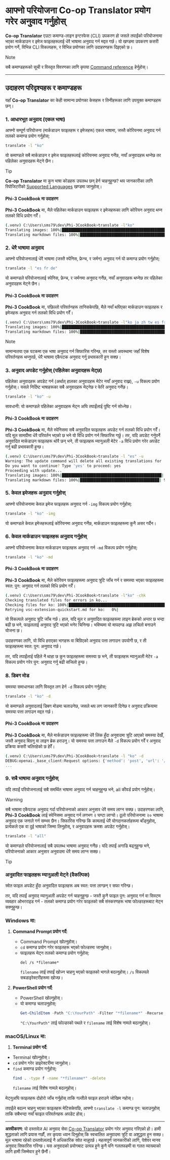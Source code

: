 <!--
CO_OP_TRANSLATOR_METADATA:
{
  "original_hash": "20943a46b11c6d74814f41a817a6db4c",
  "translation_date": "2025-10-15T02:54:04+00:00",
  "source_file": "getting_started/command-line-guide/translator-your-project.md",
  "language_code": "ne"
}
-->
# आफ्नो परियोजना Co-op Translator प्रयोग गरेर अनुवाद गर्नुहोस्

**Co-op Translator** एउटा कमाण्ड-लाइन इन्टरफेस (CLI) उपकरण हो जसले तपाईंको परियोजनामा भएका मार्कडाउन र इमेज फाइलहरूलाई धेरै भाषामा अनुवाद गर्न मद्दत गर्छ। यो खण्डमा उपकरण कसरी प्रयोग गर्ने, विभिन्न CLI विकल्पहरू, र विभिन्न प्रयोगका लागि उदाहरणहरू दिइएको छ।

> [!NOTE]
> सबै कमाण्डहरूको सूची र विस्तृत विवरणका लागि कृपया [Command reference](./command-reference.md) हेर्नुहोस्।

---

## उदाहरण परिदृश्यहरू र कमाण्डहरू

यहाँ **Co-op Translator** का केही सामान्य प्रयोगका केसहरू र तिनीहरूका लागि उपयुक्त कमाण्डहरू छन्।

### 1. आधारभूत अनुवाद (एकल भाषा)

आफ्नो सम्पूर्ण परियोजना (मार्कडाउन फाइलहरू र इमेजहरू) एकल भाषामा, जस्तै कोरियनमा अनुवाद गर्न तलको कमाण्ड प्रयोग गर्नुहोस्:

```bash
translate -l "ko"
```

यो कमाण्डले सबै मार्कडाउन र इमेज फाइलहरूलाई कोरियनमा अनुवाद गर्नेछ, नयाँ अनुवादहरू थप्नेछ तर पहिलेका अनुवादहरू मेट्ने छैन।

> [!TIP]
>
> **Co-op Translator** मा कुन भाषा कोडहरू उपलब्ध छन् हेर्न चाहनुहुन्छ? थप जानकारीका लागि रिपोजिटरीको [Supported Languages](https://github.com/Azure/co-op-translator#supported-languages) खण्डमा जानुहोस्।

#### Phi-3 CookBook मा उदाहरण

**Phi-3 CookBook** मा, मैले पहिलेका मार्कडाउन फाइलहरू र इमेजहरूका लागि कोरियन अनुवाद थप्न तलको विधि प्रयोग गरेँ।

```bash
(.venv) C:\Users\sms79\dev\Phi-3CookBook>translate -l"ko"
Translating images: 100%|███████████████████████████████████████████████████| 276/276 [1:09:56<00:00, 15.37s/it]
Translating markdown files: 100%|████████████████████████████████████████████████| 153/153 [1:43:07<00:00, 241.31s/it]
```

### 2. धेरै भाषामा अनुवाद

आफ्नो परियोजनालाई धेरै भाषामा (जस्तै स्पेनिस, फ्रेन्च, र जर्मन) अनुवाद गर्न यो कमाण्ड प्रयोग गर्नुहोस्:

```bash
translate -l "es fr de"
```

यो कमाण्डले परियोजनालाई स्पेनिस, फ्रेन्च, र जर्मनमा अनुवाद गर्नेछ, नयाँ अनुवादहरू थप्नेछ तर पहिलेका अनुवादहरू मेट्ने छैन।

#### Phi-3 CookBook मा उदाहरण

**Phi-3 CookBook** मा, पछिल्लो परिवर्तनहरू तानिसकेपछि, मैले नयाँ थपिएका मार्कडाउन फाइलहरू र इमेजहरू अनुवाद गर्न तलको विधि प्रयोग गरेँ।

```bash
(.venv) C:\Users\sms79\dev\Phi-3CookBook>translate -l"ko ja zh tw es fr" -a
Translating images: 100%|███████████████████████████████████████████████████| 273/273 [1:09:56<00:00, 15.37s/it]
Translating markdown files: 100%|████████████████████████████████████████████████| 6/6 [24:07<00:00, 241.31s/it]
```

> [!NOTE]
> सामान्यतया एक पटकमा एक भाषा अनुवाद गर्न सिफारिस गरिन्छ, तर यस्तो अवस्थामा जहाँ विशेष परिवर्तनहरू थप्नुपर्छ, धेरै भाषामा एकैपटक अनुवाद गर्नु प्रभावकारी हुन सक्छ।

### 3. अनुवाद अपडेट गर्नुहोस् (पहिलेका अनुवादहरू मेट्छ)

पहिलेका अनुवादहरू अपडेट गर्न (अर्थात् हालका अनुवादहरू मेटेर नयाँ अनुवाद राख्न), `-u` विकल्प प्रयोग गर्नुहोस्। यसले निर्दिष्ट भाषाहरूका सबै अनुवादहरू मेट्नेछ र फेरि अनुवाद गर्नेछ।

```bash
translate -l "ko" -u
```

सावधानी: यो कमाण्डले पहिलेका अनुवादहरू मेट्न अघि तपाईंलाई पुष्टि गर्न सोध्नेछ।

#### Phi-3 CookBook मा उदाहरण

**Phi-3 CookBook** मा, मैले स्पेनिसमा सबै अनुवादित फाइलहरू अपडेट गर्न तलको विधि प्रयोग गरेँ। यदि मूल सामग्रीमा धेरै परिवर्तन भएको छ भने यो विधि प्रयोग गर्न सिफारिस गर्छु। तर, यदि अपडेट गर्नुपर्ने अनुवादित मार्कडाउन फाइलहरू थोरै छन् भने, ती फाइलहरू म्यानुअली मेटेर `-a` विधि प्रयोग गरेर अपडेट गर्नु बढी प्रभावकारी हुन्छ।

```bash
(.venv) C:\Users\sms79\dev\Phi-3CookBook>translate -l "es" -u
Warning: The update command will delete all existing translations for 'es' and re-translate everything.
Do you want to continue? Type 'yes' to proceed: yes
Proceeding with update...
Translating images: 100%|████████████████████████████████████████████| 150/150 [43:46<00:00, 15.55s/it]
Translating markdown files: 100%|███████████████████████████████████| 95/95 [1:40:27<00:00, 125.62s/it]
```

### 5. केवल इमेजहरू अनुवाद गर्नुहोस्

आफ्नो परियोजनामा केवल इमेज फाइलहरू अनुवाद गर्न `-img` विकल्प प्रयोग गर्नुहोस्:

```bash
translate -l "ko" -img
```

यो कमाण्डले केवल इमेजहरूलाई कोरियनमा अनुवाद गर्नेछ, मार्कडाउन फाइलहरूमा कुनै असर गर्दैन।

### 6. केवल मार्कडाउन फाइलहरू अनुवाद गर्नुहोस्

आफ्नो परियोजनामा केवल मार्कडाउन फाइलहरू अनुवाद गर्न `-md` विकल्प प्रयोग गर्नुहोस्:

```bash
translate -l "ko" -md
```

#### Phi-3 CookBook मा उदाहरण

**Phi-3 CookBook** मा, मैले कोरियन फाइलहरूमा अनुवाद त्रुटि जाँच गर्न र समस्या भएका फाइलहरूमा स्वत: पुन: अनुवाद गर्न तलको विधि प्रयोग गरेँ।

```bash
(.venv) C:\Users\sms79\dev\Phi-3CookBook>translate -l"ko" -chk 
Checking translated files for errors in ko...
Checking files for ko: 100%|██████████████████████████████████████████████████| 95/95 [00:01<00:00, 65.47file/s]
Retrying vsc-extension-quickstart.md for ko:   0%|                                     | 0/17 [00:00<?, ?file/s] 
```

यो विकल्पले अनुवाद त्रुटि जाँच गर्छ। हाल, यदि मूल र अनुवादित फाइलहरूमा लाइन ब्रेकको अन्तर छ भन्दा बढी छ भने, फाइललाई अनुवाद त्रुटि भएको भनेर चिनिन्छ। भविष्यमा यो मापदण्ड अझ लचिलो बनाउने योजना छ।

उदाहरणका लागि, यो विधि हराएका भागहरू वा बिग्रिएको अनुवाद पत्ता लगाउन उपयोगी छ, र ती फाइलहरूमा स्वत: पुन: अनुवाद गर्छ।

तर, यदि तपाईंलाई पहिले नै थाहा छ कुन फाइलहरूमा समस्या छ भने, ती फाइलहरू म्यानुअली मेटेर `-a` विकल्प प्रयोग गरेर पुन: अनुवाद गर्नु बढी सजिलो हुन्छ।

### 8. डिबग मोड

समस्या समाधानका लागि विस्तृत लग हेर्न `-d` विकल्प प्रयोग गर्नुहोस्:

```bash
translate -l "ko" -d
```

यो कमाण्डले अनुवादलाई डिबग मोडमा चलाउनेछ, जसले थप लग जानकारी दिनेछ र अनुवाद प्रक्रियामा समस्या पत्ता लगाउन मद्दत गर्छ।

#### Phi-3 CookBook मा उदाहरण

**Phi-3 CookBook** मा, मैले मार्कडाउन फाइलहरूमा धेरै लिंक हुँदा अनुवादमा त्रुटि आएको समस्या देखेँ, जस्तै अनुवाद बिग्रनु वा लाइन ब्रेक हराउनु। यो समस्या पत्ता लगाउन मैले `-d` विकल्प प्रयोग गरेँ र अनुवाद प्रक्रिया कसरी चलिरहेको छ हेरेँ।

```bash
(.venv) C:\Users\sms79\dev\Phi-3CookBook>translate -l "ko" -d
DEBUG:openai._base_client:Request options: {'method': 'post', 'url': '/chat/completions', 'headers': {'api-key': 'af04e0bea45747d8a7b8c131c1971044'}, 'files': None, 'json_data': {'messages': [{'role': 'user', 'content': "Translate the following text to ko. NEVER ADD ANY EXTRA CONTENT OUTSIDE THE TRANSLATION. TRANSLATE ONLY WHAT IS GIVEN TO YOU.. MAINTAIN MARKDOWN FORMAT\n\n# Phi-3 Cookbook: Hands-On Examples with Microsoft's Phi-3 Models [![Open and use the samples in GitHub Codespaces](https://github.com/codespaces/badge.svg)](https://codespaces.new/microsoft/phi-3cookbook) [![Open in Dev Containers](https://img.shields.io/static/v1?style=for-the-badge&label=Dev%
...
```

### 9. सबै भाषामा अनुवाद गर्नुहोस्

यदि तपाईं परियोजनालाई सबै समर्थित भाषामा अनुवाद गर्न चाहनुहुन्छ भने, all कीवर्ड प्रयोग गर्नुहोस्।

> [!WARNING]
> सबै भाषामा एकैपटक अनुवाद गर्दा परियोजनाको आकार अनुसार धेरै समय लाग्न सक्छ। उदाहरणका लागि, **Phi-3 CookBook** लाई स्पेनिसमा अनुवाद गर्न लगभग २ घण्टा लाग्यो। ठूलो परियोजनामा २० भाषामा अनुवाद एक जनाले गर्न सम्भव छैन। सिफारिस गरिन्छ कि कामलाई धेरै योगदानकर्ताहरूमा बाँड्नुहोस्, प्रत्येकले एक वा दुई भाषाको जिम्मा लिनुहोस्, र अनुवादहरू क्रमशः अपडेट गर्नुहोस्।

```bash
translate -l "all"
```

यो कमाण्डले परियोजनालाई सबै उपलब्ध भाषामा अनुवाद गर्नेछ। यदि तपाईं अगाडि बढ्नुहुन्छ भने, परियोजनाको आकार अनुसार अनुवादमा धेरै समय लाग्न सक्छ।

> [!TIP]
>
> ### अनुवादित फाइलहरू म्यानुअली मेट्ने (वैकल्पिक)
> स्रोत फाइल अपडेट हुँदा अनुवादित फाइलहरू अब स्वत: पत्ता लाग्छन् र सफा गरिन्छ।
>
> तर, यदि तपाईं अनुवाद म्यानुअली अपडेट गर्न चाहनुहुन्छ - जस्तै कुनै फाइल पुन: अनुवाद गर्न वा सिस्टम व्यवहार ओभरराइड गर्न - तलको कमाण्ड प्रयोग गरेर फाइलको सबै संस्करणहरू भाषा फोल्डरहरूबाट मेट्न सक्नुहुन्छ।
>
> ### Windows मा:
> 1. **Command Prompt प्रयोग गर्दै**:
>    - Command Prompt खोल्नुहोस्।
>    - `cd` कमाण्ड प्रयोग गरेर फाइलहरू भएको फोल्डरमा जानुहोस्।
>    - फाइलहरू मेट्न तलको कमाण्ड प्रयोग गर्नुहोस्:
>      ```
>      del /s *filename*
>      ```
>      `filename` लाई तपाईं खोज्न चाहनु भएको फाइलको भागले बदल्नुहोस्। `/s` विकल्पले सबडाइरेक्टरीहरूमा खोज्छ।
>
> 2. **PowerShell प्रयोग गर्दै**:
>    - PowerShell खोल्नुहोस्।
>    - यो कमाण्ड चलाउनुहोस्:
>      ```powershell
>      Get-ChildItem -Path "C:\YourPath" -Filter "*filename*" -Recurse | Remove-Item -Force
>      ```
>      `"C:\YourPath"` लाई फोल्डरको पथले र `filename` लाई विशेष नामले बदल्नुहोस्।
>
> ### macOS/Linux मा:
> 1. **Terminal प्रयोग गर्दै**:
>   - Terminal खोल्नुहोस्।
>   - `cd` प्रयोग गरेर डाइरेक्टरीमा जानुहोस्।
>   - `find` कमाण्ड प्रयोग गर्नुहोस्:
>     ```bash
>     find . -type f -name "*filename*" -delete
>     ```
>     `filename` लाई विशेष नामले बदल्नुहोस्।
>
> मेट्नुअघि फाइलहरू दोहोरो जाँच गर्नुहोस् ताकि गल्तीले फाइल हराउने जोखिम नहोस्।
>
> तपाईंले बदल्न चाहनु भएका फाइलहरू मेटिसकेपछि, आफ्नो `translate -l` कमाण्ड पुन: चलाउनुहोस् ताकि सबैभन्दा नयाँ फाइल परिवर्तनहरू अपडेट होस्।

---

**अस्वीकरण**:
यो दस्तावेज़ AI अनुवाद सेवा [Co-op Translator](https://github.com/Azure/co-op-translator) प्रयोग गरेर अनुवाद गरिएको हो। हामी शुद्धताको लागि प्रयास गर्छौं, तर कृपया ध्यान दिनुहोस् कि स्वचालित अनुवादमा त्रुटि वा अशुद्धता हुन सक्छ। मूल भाषामा रहेको दस्तावेज़लाई नै अधिकारिक स्रोत मान्नुपर्छ। महत्वपूर्ण जानकारीको लागि, पेशेवर मानव अनुवाद सिफारिस गरिन्छ। यस अनुवादको प्रयोगबाट उत्पन्न हुने कुनै पनि गलतफहमी वा गलत व्याख्याको लागि हामी जिम्मेवार हुने छैनौं।